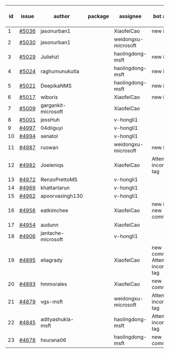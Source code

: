 | id | issue | author | package | assignee | bot advice | created date of issue | target release date | date from target |
| ------ | ------ | ------ | ------ | ------ | ------ | ------ | ------ | :-----: |
| 1 | [#5036](https://github.com/Azure/sdk-release-request/issues/5036) | jasonurban1 |  | XiaofeiCao | new issue. | 03-11 | 04-26 |  |
| 2 | [#5030](https://github.com/Azure/sdk-release-request/issues/5030) | jasonurban1 |  | weidongxu-microsoft |  | 03-06 | 03-22 |  |
| 3 | [#5029](https://github.com/Azure/sdk-release-request/issues/5029) | Juliehzl |  | haolingdong-msft | new issue. | 03-05 | 03-22 |  |
| 4 | [#5024](https://github.com/Azure/sdk-release-request/issues/5024) | raghumunukutla |  | haolingdong-msft | new issue. | 03-04 | 03-22 |  |
| 5 | [#5021](https://github.com/Azure/sdk-release-request/issues/5021) | DeepikaNMS |  | haolingdong-msft | new issue. | 02-29 | 03-22 |  |
| 6 | [#5017](https://github.com/Azure/sdk-release-request/issues/5017) | wiboris |  | XiaofeiCao | new issue. | 02-29 | 03-22 |  |
| 7 | [#5009](https://github.com/Azure/sdk-release-request/issues/5009) | gargankit-microsoft |  | XiaofeiCao |  | 02-28 | 03-22 |  |
| 8 | [#5001](https://github.com/Azure/sdk-release-request/issues/5001) | jessHuh |  | v-hongli1 |  | 02-27 |  | 0 |
| 9 | [#4997](https://github.com/Azure/sdk-release-request/issues/4997) | 04diiguyi |  | v-hongli1 |  | 02-27 |  | 0 |
| 10 | [#4994](https://github.com/Azure/sdk-release-request/issues/4994) | senatol |  | v-hongli1 |  | 02-27 |  | 0 |
| 11 | [#4987](https://github.com/Azure/sdk-release-request/issues/4987) | ruowan |  | weidongxu-microsoft | new issue. | 02-27 | 03-22 |  |
| 12 | [#4982](https://github.com/Azure/sdk-release-request/issues/4982) | Joeleniqs |  | XiaofeiCao | Attention to inconsistent tag | 02-24 | 03-22 |  |
| 13 | [#4972](https://github.com/Azure/sdk-release-request/issues/4972) | RenzoPrettoMS |  | v-hongli1 |  | 02-21 |  | 0 |
| 14 | [#4969](https://github.com/Azure/sdk-release-request/issues/4969) | khattartarun |  | v-hongli1 |  | 02-20 |  | 0 |
| 15 | [#4962](https://github.com/Azure/sdk-release-request/issues/4962) | apoorvasingh130 |  | v-hongli1 |  | 02-19 |  | 0 |
| 16 | [#4956](https://github.com/Azure/sdk-release-request/issues/4956) | eatkimchee |  | XiaofeiCao | new issue. new comment. | 02-17 | 03-22 |  |
| 17 | [#4954](https://github.com/Azure/sdk-release-request/issues/4954) | audunn |  | XiaofeiCao |  | 02-16 | 03-22 |  |
| 18 | [#4906](https://github.com/Azure/sdk-release-request/issues/4906) | jantache-microsoft |  | v-hongli1 |  | 01-22 |  | 0 |
| 19 | [#4895](https://github.com/Azure/sdk-release-request/issues/4895) | eliagrady |  | XiaofeiCao | new comment. Attention to inconsistent tag | 01-18 | 02-23 |  |
| 20 | [#4893](https://github.com/Azure/sdk-release-request/issues/4893) | hmmorales |  | XiaofeiCao | new comment. | 01-16 | 03-22 |  |
| 21 | [#4879](https://github.com/Azure/sdk-release-request/issues/4879) | vgs-msft |  | weidongxu-microsoft | Attention to inconsistent tag | 01-09 | 02-23 |  |
| 22 | [#4845](https://github.com/Azure/sdk-release-request/issues/4845) | adityashukla-msft |  | haolingdong-msft | Attention to inconsistent tag | 12-20 | 02-23 |  |
| 23 | [#4678](https://github.com/Azure/sdk-release-request/issues/4678) | hsurana06 |  | haolingdong-msft | new comment. | 10-23 | 03-22 |  |
